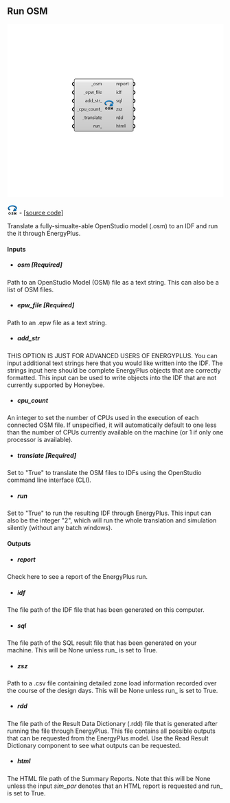 ## Run OSM

![](../../images/components/Run_OSM.png)

![](../../images/icons/Run_OSM.png) - [[source code]](https://github.com/ladybug-tools/honeybee-grasshopper-energy/blob/master/honeybee_grasshopper_energy/src//HB%20Run%20OSM.py)


Translate a fully-simualte-able OpenStudio model (.osm) to an IDF and run the it through EnergyPlus. 



#### Inputs
* ##### osm [Required]
Path to an OpenStudio Model (OSM) file as a text string. This can also be a list of OSM files. 
* ##### epw_file [Required]
Path to an .epw file as a text string. 
* ##### add_str 
THIS OPTION IS JUST FOR ADVANCED USERS OF ENERGYPLUS. You can input additional text strings here that you would like written into the IDF.  The strings input here should be complete EnergyPlus objects that are correctly formatted. This input can be used to write objects into the IDF that are not currently supported by Honeybee. 
* ##### cpu_count 
An integer to set the number of CPUs used in the execution of each connected OSM file. If unspecified, it will automatically default to one less than the number of CPUs currently available on the machine (or 1 if only one processor is available). 
* ##### translate [Required]
Set to "True" to translate the OSM files to IDFs using the OpenStudio command line interface (CLI). 
* ##### run 
Set to "True" to run the resulting IDF through EnergyPlus. 
This input can also be the integer "2", which will run the whole translation and simulation silently (without any batch windows). 

#### Outputs
* ##### report
Check here to see a report of the EnergyPlus run. 
* ##### idf
The file path of the IDF file that has been generated on this computer. 
* ##### sql
The file path of the SQL result file that has been generated on your machine. This will be None unless run_ is set to True. 
* ##### zsz
Path to a .csv file containing detailed zone load information recorded over the course of the design days. This will be None unless run_ is set to True. 
* ##### rdd
The file path of the Result Data Dictionary (.rdd) file that is generated after running the file through EnergyPlus.  This file contains all possible outputs that can be requested from the EnergyPlus model.  Use the Read Result Dictionary component to see what outputs can be requested. 
* ##### html
The HTML file path of the Summary Reports. Note that this will be None unless the input _sim_par_ denotes that an HTML report is requested and run_ is set to True. 